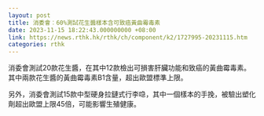 ```yaml
---
layout: post
title: 消委會︰60%測試花生醬樣本含可致癌黃曲霉毒素
date: 2023-11-15 18:22:43.000000000 +08:00
link: https://news.rthk.hk/rthk/ch/component/k2/1727995-20231115.htm
categories: rthk
---
```


消委會測試20款花生醬，在其中12款檢出可損害肝臟功能和致癌的黃曲霉毒素。其中兩款花生醬的黃曲霉毒素B1含量，超出歐盟標準上限。

另外，消委會測試15款中型硬身拉鏈式行李喼，其中一個樣本的手挽，被驗出塑化劑超出歐盟上限45倍，可能影響生殖健康。
